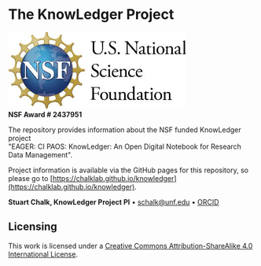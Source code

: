 # The KnowLedger Project

![nsflogo](book/images/nsflogo.jpg)<br/>
**NSF Award # 2437951**

The repository provides information about the NSF funded KnowLedger project<br/>
"EAGER: CI PAOS: KnowLedger: An Open Digital Notebook for Research Data Management".

Project information is available via the GitHub pages for this repository, so please go to
[https://chalklab.github.io/knowledger](https://chalklab.github.io/knowledger).

**Stuart Chalk, KnowLedger Project PI** &bullet;
[schalk@unf.edu](mailto:schalk@unf.edu) &bullet;
[ORCID](https://orcid.org/0000-0002-0703-7776)

## Licensing
This work is licensed under a
[Creative Commons Attribution-ShareAlike 4.0 International License][cc-by-sa].

[cc-by-sa]: http://creativecommons.org/licenses/by-sa/4.0/